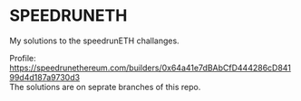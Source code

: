 # SPEEDRUNETH
My solutions to the speedrunETH challanges. 

Profile: https://speedrunethereum.com/builders/0x64a41e7dBAbCfD444286cD84199d4d187a9730d3 <br>
The solutions are on seprate branches of this repo.
